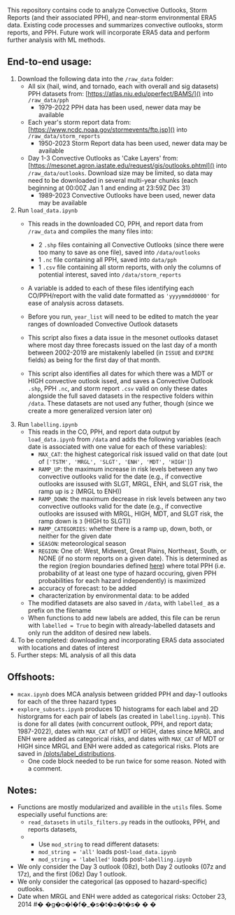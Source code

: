 This repository contains code to analyze Convective Outlooks, Storm Reports (and their associated PPH), and near-storm environmental ERA5 data. Existing code processes and summarizes convective outlooks, storm reports, and PPH. Future work will incorporate ERA5 data and perform further analysis with ML methods.

## End-to-end usage:

1. Download the following data into the `/raw_data` folder:
   * All six (hail, wind, and tornado, each with overall and sig datasets) PPH datasets from: [https://atlas.niu.edu/pperfect/BAMS/]() into `/raw_data/pph`
     * 1979-2022 PPH data has been used, newer data may be available
   * Each year's storm report data from: [https://www.ncdc.noaa.gov/stormevents/ftp.jsp]() into `/raw_data/storm_reports`
     * 1950-2023 Storm Report data has been used, newer data may be available
   * Day 1-3 Convective Outlooks as 'Cake Layers' from: [https://mesonet.agron.iastate.edu/request/gis/outlooks.phtml]() into `/raw_data/outlooks`. Download size may be limited, so data may need to be downloaded in several multi-year chunks (each beginning at 00:00Z Jan 1 and ending at 23:59Z Dec 31)
     * 1989-2023 Convective Outlooks have been used, newer data may be available
2. Run `load_data.ipynb`
   * This reads in the downloaded CO, PPH, and report data from `/raw_data` and compiles the many files into:

     * 2 `.shp` files containing all Convective Outlooks (since there were too many to save as one file), saved into `/data/outlooks`
     * 1 `.nc` file containing all PPH, saved into `data/pph`
     * 1 `.csv` file containing all storm reports, with only the columns of potential interest, saved into `/data/storm_reports`
   * A variable is added to each of these files identifying each CO/PPH/report with the valid date formatted as `'yyyymmdd0000'` for ease of analysis across datasets.
   * Before you run, `year_list` will need to be edited to match the year ranges of downloaded Convective Outlook datasets
   * This script also fixes a data issue in the mesonet outlooks dataset where most day three forecasts issued on the last day of a month between 2002-2019 are mistakenly labelled (in `ISSUE` and `EXPIRE` fields) as being for the first day of that month.
   * This script also identifies all dates for which there was a MDT or HIGH convective outlook issed, and saves a Convective Outlook `.shp`, PPH `.nc`, and storm report `.csv` valid on only these dates alongside the full saved datasets in the respective folders within `/data`. These datasets are not used any futher, though (since we create a more generalized version later on)
3. Run `labelling.ipynb`
   * This reads in the CO, PPH, and report data output by `load_data.ipynb` from `/data` and adds the following variables (each date is associated with one value for each of these variables):
     * `MAX_CAT`: the highest categorical risk issued valid on that date (out of `['TSTM', 'MRGL', 'SLGT', 'ENH', 'MDT', 'HIGH']`)
     * `RAMP_UP`: the maximum increase in risk levels between any two convective outlooks valid for the date (e.g., if convective outlooks are issused with SLGT, MRGL, ENH, and SLGT risk, the ramp up is `2` (MRGL to ENH))
     * `RAMP_DOWN`: the maximum decrease in risk levels between any two convective outlooks valid for the date (e.g., if convective outlooks are issused with MRGL, HIGH, MDT, and SLGT risk, the ramp down is `3` (HIGH to SLGT))
     * `RAMP_CATEGORIES`: whether there is a ramp up, down, both, or neither for the given date
     * `SEASON`: meteorological season
     * `REGION`: One of: West, Midwest, Great Plains, Northeast, South, or NONE (if no storm reports on a given date). This is determined as the region (region boundaries defined [here](https://journals.ametsoc.org/view/journals/wefo/31/6/waf-d-16-0046_1.xml)) where total PPH (i.e. probability of at least one type of hazard occuring, given PPH probabilities for each hazard independently) is maximized
     * accuracy of forecast: to be added
     * characterization by environmental data: to be added
   * The modified datasets are also saved in `/data`, with `labelled_` as a prefix on the filename
   * When functions to add new labels are added, this file can be rerun with `labelled = True` to begin with already-labelled datasets and only run the additon of desired new labels.
4. To be completed: downloading and incorporating ERA5 data associated with locations and dates of interest
5. Further steps: ML analysis of all this data

## Offshoots:

* `mcax.ipynb` does MCA analysis between gridded PPH and day-1 outlooks for each of the three hazard types
* `explore_subsets.ipynb` produces 1D histograms for each label and 2D historgrams for each pair of labels (as created in `labelling.ipynb`). This is done for all dates (with concurrent outlook, PPH, and report data; 1987-2022), dates with `MAX_CAT` of MDT or HIGH, dates since MRGL and ENH were added as categorical risks, and dates with `MAX_CAT` of MDT or HIGH since MRGL and ENH were added as categorical risks. Plots are saved in [/plots/label_distributions](https://github.com/milesepstein13/severe-thunderstorm-analysis/tree/master/plots/label_distributions).
  * One code block needed to be run twice for some reason. Noted with a comment.

## Notes:

* Functions are mostly modularized and availible in the `utils` files. Some especially useful functions are:
  * `read_datasets` in `utils_filters.py` reads in the outlooks, PPH, and reports datasets,
  * * Use `mod_string` to read different datasets:
    * `mod_string = 'all'`  loads post-`load_data.ipynb`
    * `mod_string = 'labelled'` loads post-`labelling.ipynb`
* We only consider the Day 3 outlook (08z), both Day 2 outlooks (07z and 17z), and the first (06z) Day 1 outlook.
* We only consider the categorical (as opposed to hazard-specific) outlooks.
* Date when MRGL and ENH were added as categorical risks: October 23, 2014
  #� �g�o�l�f�_�s�t�a�t�s�
  �
  �
